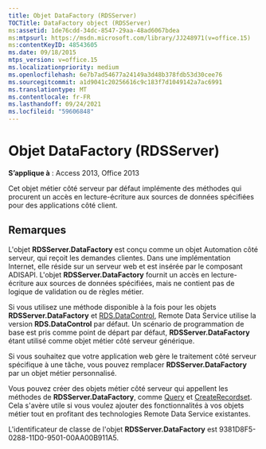 ```yaml
---
title: Objet DataFactory (RDSServer)
TOCTitle: DataFactory object (RDSServer)
ms:assetid: 1de76cdd-34dc-8547-29aa-48ad6067bdea
ms:mtpsurl: https://msdn.microsoft.com/library/JJ248971(v=office.15)
ms:contentKeyID: 48543605
ms.date: 09/18/2015
mtps_version: v=office.15
ms.localizationpriority: medium
ms.openlocfilehash: 6e7b7ad54677a24149a3d48b378fdb53d30cee76
ms.sourcegitcommit: a1d9041c20256616c9c183f7d1049142a7ac6991
ms.translationtype: MT
ms.contentlocale: fr-FR
ms.lasthandoff: 09/24/2021
ms.locfileid: "59606848"
---
```

# <a name="datafactory-object-rdsserver"></a>Objet DataFactory (RDSServer)


**S’applique à** : Access 2013, Office 2013

Cet objet métier côté serveur par défaut implémente des méthodes qui procurent un accès en lecture-écriture aux sources de données spécifiées pour des applications côté client.

## <a name="remarks"></a>Remarques

L'objet **RDSServer.DataFactory** est conçu comme un objet Automation côté serveur, qui reçoit les demandes clientes. Dans une implémentation Internet, elle réside sur un serveur web et est insérée par le composant ADISAPI. L'objet **RDSServer.DataFactory** fournit un accès en lecture-écriture aux sources de données spécifiées, mais ne contient pas de logique de validation ou de règles métier.

Si vous utilisez une méthode disponible à la fois pour les objets **RDSServer.DataFactory** et [RDS.DataControl](datacontrol-object-rds.md), Remote Data Service utilise la version **RDS.DataControl** par défaut. Un scénario de programmation de base est pris comme point de départ par défaut, **RDSServer.DataFactory** étant utilisé comme objet métier côté serveur générique.

Si vous souhaitez que votre application web gère le traitement côté serveur spécifique à une tâche, vous pouvez remplacer **RDSServer.DataFactory** par un objet métier personnalisé.

Vous pouvez créer des objets métier côté serveur qui appellent les méthodes de **RDSServer.DataFactory**, comme [Query](query-method-rds.md) et [CreateRecordset](createrecordset-method-rds.md). Cela s'avère utile si vous voulez ajouter des fonctionnalités à vos objets métier tout en profitant des technologies Remote Data Service existantes.

L'identificateur de classe de l'objet **RDSServer.DataFactory** est 9381D8F5-0288-11D0-9501-00AA00B911A5.

